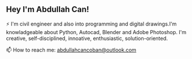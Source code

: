 ## Hey I'm Abdullah Can!
⚡  I'm civil engineer and also into programming and digital drawings.I'm knowladgeable about Python, Autocad, Blender and Adobe Photoshop. I'm creative, self-disciplined, innoative, enthusiastic, solution-oriented.

📫  How to reach me: abdullahcancoban@outlook.com
